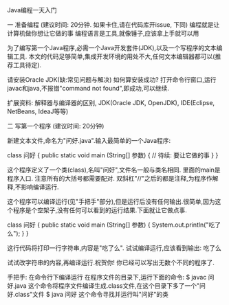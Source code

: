 Java编程一天入门

一 准备编程 (建议时间: 20分钟. 如果卡住,请在代码库开issue, 下同)
编程就是让计算机做你想让它做的事
编程语言是工具,就像锤子,应该拿上手就可以用

为了编写第一个Java程序,必需一个Java开发套件(JDK),以及一个写程序的文本编辑工具.
本文的代码足够简单,集成开发环境的用处不大,任何文本编辑器都可以(推荐工具待定).

请安装Oracle JDK(缺:常见问题与解决)
如何算安装成功? 打开命令行窗口,运行javac和java,不报错"command not found",即成功,可以继续.

扩展资料: 解释器与编译器的区别, JDK(Oracle JDK, OpenJDK), IDE(Eclipse, NetBeans, IdeaJ等等)

二 写第一个程序 (建议时间: 20分钟)

新建文本文件,命名为"问好.java".输入最简单的一个Java程序:

class 问好 {
  public static void main (String[] 参数) {
    // 待续: 要让它做的事
  }
}

这个程序定义了一个类(class),名叫"问好",文件名一般与类名相同. 里面的main是程序入口. 注意所有的大括号都需要配对. 双斜杠"//"之后的都是注释,为程序作解释,不影响编译运行.

这个程序可以编译运行(见"手把手"部分),但是运行后没有任何输出.很简单,因为这个程序是个空架子,没有任何可以看到的运行结果.下面就让它做点事.

class 问好 {
  public static void main (String[] 参数) {
    System.out.println("吃了么");
  }
}

这行代码将打印一行字符串,内容是"吃了么".
试试编译运行,应该看到输出:
吃了么

试试改字符串的内容,再编译运行.祝贺你! 你已经可以写出无数个不同的程序了.

手把手:
在命令行下编译运行
在程序文件的目录下,运行下面的命令:
$ javac 问好.java
这个命令将程序文件编译生成.class文件,在这个目录下多了一个"问好.class"文件
$ java 问好
这个命令寻找并运行叫"问好"的类




